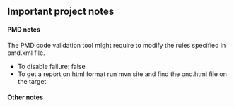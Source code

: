 ## Important project notes

#### PMD notes
The PMD code validation tool might require to modify the rules specified in pmd.xml file.


*   To disable failure: <failOnViolation>false</failOnViolation>
*   To get a report on html format run mvn site and find the pnd.html file on the target

#### Other notes